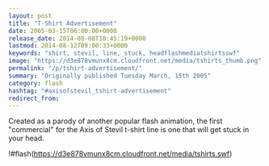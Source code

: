 ```yaml
---
layout: post
title: "T-Shirt Advertisement"
date: 2005-03-15T06:00:00+0000
release_date: 2014-08-08T18:45:19+0000
lastmod: 2014-08-12T09:00:33+0000
keywords: "shirt, stevil, line, stuck, headflashmediatshirtsswf"
image: "https://d3e878vmunx8cm.cloudfront.net/media/tshirts_thumb.png"
permalink: "/p/tshirt-advertisement/"
summary: "Originally published Tuesday March, 15th 2005"
category: flash
hashtag: "#axisofstevil_tshirt-advertisement"
redirect_from:
---
```


Created as a parody of another popular flash animation, the first "commercial" for the Axis of Stevil t-shirt line is one that will get stuck in your head.

!#flash(https://d3e878vmunx8cm.cloudfront.net/media/tshirts.swf)
